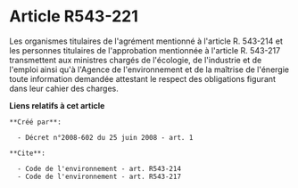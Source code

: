 # Article R543-221

Les organismes titulaires de l'agrément mentionné à l'article R. 543-214 et les personnes titulaires de l'approbation
mentionnée à l'article R. 543-217 transmettent aux ministres chargés de l'écologie, de l'industrie et de l'emploi ainsi qu'à
l'Agence de l'environnement et de la maîtrise de l'énergie toute information demandée attestant le respect des obligations
figurant dans leur cahier des charges.

**Liens relatifs à cet article**

	**Créé par**:

	  - Décret n°2008-602 du 25 juin 2008 - art. 1

	**Cite**:

	  - Code de l'environnement - art. R543-214
	  - Code de l'environnement - art. R543-217
